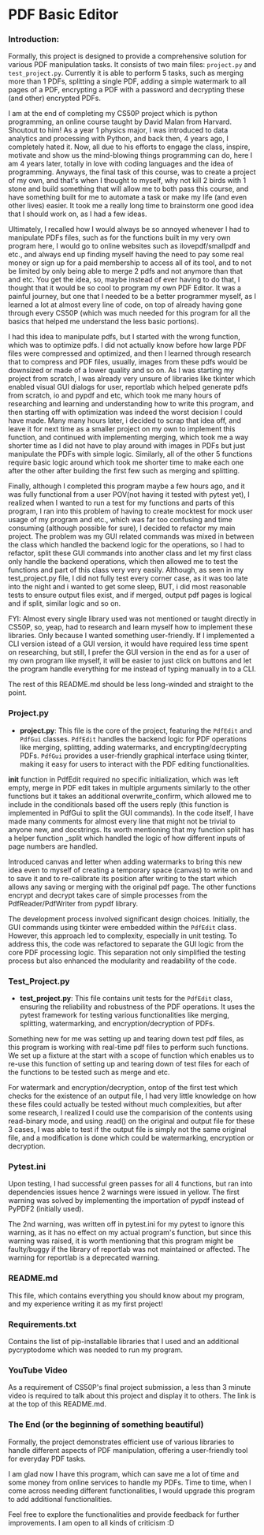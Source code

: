 # PDF Basic Editor

### Introduction:
Formally, this project is designed to provide a comprehensive solution for various PDF manipulation tasks. It consists of two main files: `project.py` and `test_project.py`. Currently it is able to perform 5 tasks, such as merging more than 1 PDFs, splitting a single PDF, adding a simple watermark to all pages of a PDF, encrypting a PDF with a password and decrypting these (and other) encrypted PDFs. 

I am at the end of completing my CS50P project which is python programming, an online course taught by David Malan from Harvard. Shoutout to him! As a year 1 physics major, I was introduced to data analytics and processing with Python, and back then, 4 years ago, I completely hated it. Now, all due to his efforts to engage the class, inspire, motivate and show us the mind-blowing things programming can do, here I am 4 years later, totally in love with coding languages and the idea of programming. Anyways, the final task of this course, was to create a project of my own, and that's when I thought to myself, why not kill 2 birds with 1 stone and build something that will allow me to both pass this course, and have something built for me to automate a task or make my life (and even other lives) easier. It took me a really long time to brainstorm one good idea that I should work on, as I had a few ideas.

Ultimately, I recalled how I would always be so annoyed whenever I had to manipulate PDFs files, such as for the functions built in my very own program here, I would go to online websites such as ilovepdf/smallpdf and etc., and always end up finding myself having the need to pay some real money or sign up for a paid membership to access all of its tool, and to not be limited by only being able to merge 2 pdfs and not anymore than that and etc. You get the idea, so, maybe instead of ever having to do that, I thought that it would be so cool to program my own PDF Editor. It was a painful journey, but one that I needed to be a better programmer myself, as I learned a lot at almost every line of code, on top of already having gone through every CS50P (which was much needed for this program for all the basics that helped me understand the less basic portions).

I had this idea to manipulate pdfs, but I started with the wrong function, which was to optimize pdfs. I did not actually know before how large PDF files were compressed and optimized, and then I learned through research that to compress and PDF files, usually, images from these pdfs would be downsized or made of a lower quality and so on. As I was starting my project from scratch, I was already very unsure of libraries like tkinter which enabled visual GUI dialogs for user, reportlab which helped generate pdfs from scratch, io and pypdf and etc, which took me many hours of researching and learning and understanding how to write this program, and then starting off with optimization was indeed the worst decision I could have made. Many many hours later, i decided to scrap that idea off, and leave it for next time as a smaller project on my own to implement this function, and continued with implementing merging, which took me a way shorter time as I did not have to play around with images in PDFs but just manipulate the PDFs with simple logic. Similarly, all of the other 5 functions require basic logic around which took me shorter time to make each one after the other after building the first few such as merging and splitting.

Finally, although I completed this program maybe a few hours ago, and it was fully functional from a user POV(not having it tested with pytest yet), I realized when I wanted to run a test for my functions and parts of this program, I ran into this problem of having to create mocktest for mock user usage of my program and etc., which was far too confusing and time consuming (although possible for sure), I decided to refactor my main project. The problem was my GUI related commands was mixed in between the class which handled the backend logic for the operations, so I had to refactor, split these GUI commands into another class and let my first class only handle the backend operations, which then allowed me to test the functions and part of this class very very easily. Although, as seen in my test_project.py file, I did not fully test every corner case, as it was too late into the night and i wanted to get some sleep, BUT, i did most reasonable tests to ensure output files exist, and if merged, output pdf pages is logical and if split, similar logic and so on. 

FYI: Almost every single library used was not mentioned or taught directly in CS50P, so, yeap, had to research and learn myself how to implement these libraries. Only because I wanted something user-friendly. If I implemented a CLI version istead of a GUI version, it would have required less time spent on researching, but still, I prefer the GUI version in the end as for a user of my own program like myself, it will be easier to just click on buttons and let the program handle everything for me instead of typing manually in to a CLI. 

The rest of this README.md should be less long-winded and straight to the point.

### Project.py

- **project.py**: This file is the core of the project, featuring the `PdfEdit` and `PdfGui` classes. `PdfEdit` handles the backend logic for PDF operations like merging, splitting, adding watermarks, and encrypting/decrypting PDFs. `PdfGui` provides a user-friendly graphical interface using tkinter, making it easy for users to interact with the PDF editing functionalities.

__init__ function in PdfEdit required no specific initialization, which was left empty, merge in PDF edit takes in multiple arguments similarly to the other functions but it takes an additional overwrite_confirm, which allowed me to include in the conditionals based off the users reply (this function is implemented in PdfGui to split the GUI commands). In the code itself, I have made many comments for almost every line that might not be trivial to anyone new, and docstrings. Its worth mentioning that my function split has a helper function _split which handled the logic of how different inputs of page numbers are handled. 

Introduced canvas and letter when adding watermarks to bring this new idea even to myself of creating a temporary space (canvas) to write on and to save it and to re-calibrate its position after writing to the start which allows any saving or merging with the original pdf page. The other functions encrypt and decrypt takes care of simple processes from the PdfReader/PdfWriter from pypdf library.

The development process involved significant design choices. Initially, the GUI commands using tkinter were embedded within the `PdfEdit` class. However, this approach led to complexity, especially in unit testing. To address this, the code was refactored to separate the GUI logic from the core PDF processing logic. This separation not only simplified the testing process but also enhanced the modularity and readability of the code.

### Test_Project.py

- **test_project.py**: This file contains unit tests for the `PdfEdit` class, ensuring the reliability and robustness of the PDF operations. It uses the pytest framework for testing various functionalities like merging, splitting, watermarking, and encryption/decryption of PDFs.

Something new for me was setting up and tearing down test pdf files, as this program is working with real-time pdf files to perform such functions. We set up a fixture at the start with a scope of function which enables us to re-use this function of setting up and tearing down of test files for each of the functions to be tested such as merge and etc. 

For watermark and encryption/decryption, ontop of the first test which checks for the existence of an output file, I had very little knowledge on how these files could actually be tested without much complexities, but after some research, I realized I could use the comparision of the contents using read-binary mode, and using .read() on the original and output file for these 3 cases, I was able to test if the output file is simply not the same original file, and a modification is done which could be watermarking, encryption or decryption. 

### Pytest.ini

Upon testing, I had successful green passes for all 4 functions, but ran into dependencies issues hence 2 warnings were issued in yellow. The first warning was solved by implementing the importation of pypdf instead of PyPDF2 (initially used). 

The 2nd warning, was written off in pytest.ini for my pytest to ignore this warning, as it has no effect on my actual program's function, but since this warning was raised, it is worth mentioning that this program might be faulty/buggy if the library of reportlab was not maintained or affected. The warning for reportlab is a deprecated warning.

### README.md

This file, which contains everything you should know about my program, and my experience writing it as my first project!

### Requirements.txt

Contains the list of pip-installable libraries that I used and an additional pycryptodome which was needed to run my program. 

### YouTube Video

As a requirement of CS50P's final project submission, a less than 3 minute video is required to talk about this project and display it to others. The link is at the top of this README.md.

### The End (or the beginning of something beautiful)

Formally, the project demonstrates efficient use of various libraries to handle different aspects of PDF manipulation, offering a user-friendly tool for everyday PDF tasks. 

I am glad now I have this program, which can save me a lot of time and some money from online services to handle my PDFs. Time to time, when I come across needing different functionalities, I would upgrade this program to add additional functionalities. 

Feel free to explore the functionalities and provide feedback for further improvements. I am open to all kinds of criticism :D
